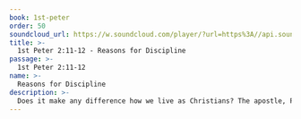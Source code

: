 ```yaml
---
book: 1st-peter
order: 50
soundcloud_url: https://w.soundcloud.com/player/?url=https%3A//api.soundcloud.com/tracks/
title: >-
  1st Peter 2:11-12 - Reasons for Discipline
passage: >-
  1st Peter 2:11-12
name: >-
  Reasons for Discipline
description: >-
  Does it make any difference how we live as Christians? The apostle, Peter, seems to think so. In fact, he calls on us as believers "to abstain from fleshly lusts".
---
```


